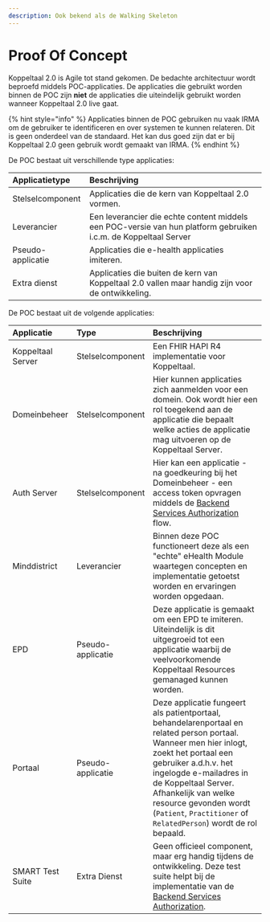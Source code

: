 ```yaml
---
description: Ook bekend als de Walking Skeleton
---
```


# Proof Of Concept

Koppeltaal 2.0 is Agile tot stand gekomen. De bedachte architectuur wordt beproefd middels POC-applicaties. De applicaties die gebruikt worden binnen de POC zijn **niet** de applicaties die uiteindelijk gebruikt worden wanneer Koppeltaal 2.0 live gaat.

{% hint style="info" %}
Applicaties binnen de POC gebruiken nu vaak IRMA om de gebruiker te identificeren en over systemen te kunnen relateren. Dit is geen onderdeel van de standaard. Het kan dus goed zijn dat er bij Koppeltaal 2.0 geen gebruik wordt gemaakt van IRMA.
{% endhint %}

De POC bestaat uit verschillende type applicaties:

| Applicatietype | Beschrijving |
| :--- | :--- |
| Stelselcomponent | Applicaties die de kern van Koppeltaal 2.0 vormen. |
| Leverancier | Een leverancier die echte content middels een POC-versie van hun platform gebruiken   i.c.m. de Koppeltaal Server  |
| Pseudo-applicatie | Applicaties die e-health applicaties imiteren. |
| Extra dienst | Applicaties die  buiten de kern  van Koppeltaal 2.0 vallen maar handig zijn voor de ontwikkeling. |

De POC bestaat uit de volgende applicaties:

| Applicatie | Type | Beschrijving |
| :--- | :--- | :--- |
| Koppeltaal Server | Stelselcomponent | Een FHIR HAPI R4 implementatie voor Koppeltaal. |
| Domeinbeheer | Stelselcomponent | Hier kunnen applicaties zich aanmelden voor een domein. Ook wordt hier een rol toegekend aan de applicatie die bepaalt welke acties de applicatie mag uitvoeren op de Koppeltaal Server. |
| Auth Server | Stelselcomponent | Hier kan een applicatie - na goedkeuring bij het Domeinbeheer - een access token opvragen middels de [Backend Services Authorization](https://hl7.org/fhir/uv/bulkdata/authorization/index.html#obtaining-an-access-token) flow. |
| Minddistrict | Leverancier | Binnen deze POC functioneert deze als een "echte" eHealth Module waartegen concepten en implementatie getoetst worden en ervaringen worden opgedaan. |
| EPD | Pseudo-applicatie | Deze applicatie is gemaakt om een EPD te imiteren. Uiteindelijk is dit uitgegroeid tot een applicatie waarbij de veelvoorkomende Koppeltaal Resources gemanaged kunnen worden. |
| Portaal | Pseudo-applicatie | Deze applicatie fungeert als patientportaal, behandelarenportaal en related person portaal. Wanneer men hier inlogt, zoekt het  portaal een gebruiker a.d.h.v. het ingelogde e-mailadres in de Koppeltaal Server. Afhankelijk van welke resource gevonden  wordt \(`Patient`, `Practitioner` of `RelatedPerson`\) wordt de rol bepaald.  |
| SMART Test Suite | Extra Dienst | Geen officieel component, maar erg handig tijdens de ontwikkeling. Deze test suite helpt bij de implementatie van de  [Backend Services Authorization](https://hl7.org/fhir/uv/bulkdata/authorization/index.html#obtaining-an-access-token). |



